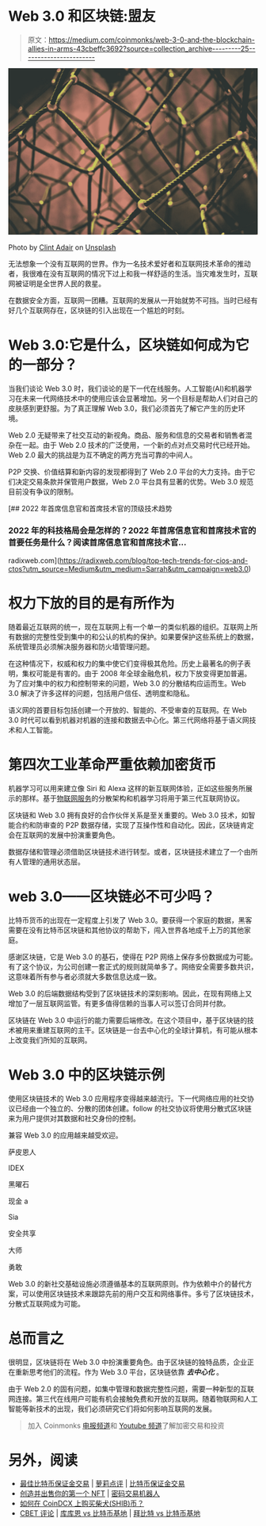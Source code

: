 # Web 3.0 和区块链:盟友

> 原文：<https://medium.com/coinmonks/web-3-0-and-the-blockchain-allies-in-arms-43cbeffc3692?source=collection_archive---------25----------------------->

![](img/ce5dab6f1c5d83a82bf631986e92b69f.png)

Photo by [Clint Adair](https://unsplash.com/@clintadair?utm_source=medium&utm_medium=referral) on [Unsplash](https://unsplash.com?utm_source=medium&utm_medium=referral)

无法想象一个没有互联网的世界。作为一名技术爱好者和互联网技术革命的推动者，我很难在没有互联网的情况下过上和我一样舒适的生活。当灾难发生时，互联网被证明是全世界人民的救星。

在数据安全方面，互联网一团糟。互联网的发展从一开始就势不可挡。当时已经有好几个互联网存在，区块链的引入出现在一个尴尬的时刻。

# Web 3.0:它是什么，区块链如何成为它的一部分？

当我们谈论 Web 3.0 时，我们谈论的是下一代在线服务。人工智能(AI)和机器学习在未来一代网络技术中的使用应该会显著增加。另一个目标是帮助人们对自己的皮肤感到更舒服。为了真正理解 Web 3.0，我们必须首先了解它产生的历史环境。

Web 2.0 无疑带来了社交互动的新视角。商品、服务和信息的交易者和销售者混杂在一起。由于 Web 2.0 技术的广泛使用，一个新的点对点交易时代已经开始。Web 2.0 最大的挑战是为互不确定的两方充当可靠的中间人。

P2P 交换、价值结算和新内容的发现都得到了 Web 2.0 平台的大力支持。由于它们决定交易条款并保管用户数据，Web 2.0 平台具有显著的优势。Web 3.0 规范目前没有争议的限制。

[](https://radixweb.com/blog/top-tech-trends-for-cios-and-ctos?utm_source=Medium&utm_medium=Sarrah&utm_campaign=web3.0) [## 2022 年首席信息官和首席技术官的顶级技术趋势

### 2022 年的科技格局会是怎样的？2022 年首席信息官和首席技术官的首要任务是什么？阅读首席信息官和首席技术官…

radixweb.com](https://radixweb.com/blog/top-tech-trends-for-cios-and-ctos?utm_source=Medium&utm_medium=Sarrah&utm_campaign=web3.0) 

# 权力下放的目的是有所作为

随着最近互联网的统一，现在互联网上有一个单一的类似机器的组织。互联网上所有数据的完整性受到集中的和公认的机构的保护。如果要保护这些系统上的数据，系统管理员必须解决服务器和防火墙管理问题。

在这种情况下，权威和权力的集中使它们变得极其危险。历史上最著名的例子表明，集权可能是有害的。由于 2008 年全球金融危机，权力下放变得更加普遍。为了应对集中的权力和控制带来的问题，Web 3.0 的分散结构应运而生。Web 3.0 解决了许多这样的问题，包括用户信任、透明度和隐私。

语义网的首要目标包括创建一个开放的、智能的、不受审查的互联网。在 Web 3.0 时代可以看到机器对机器的连接和数据去中心化。第三代网络将基于语义网技术和人工智能。

# 第四次工业革命严重依赖加密货币

机器学习可以用来建立像 Siri 和 Alexa 这样的新互联网体验，正如这些服务所展示的那样。基于[物联网服务](https://radixweb.com/services/internet-of-things-iot?utm_source=Medium&utm_medium=Sarrah&utm_campaign=web3.0)的分散架构和机器学习将用于第三代互联网协议。

区块链和 Web 3.0 拥有良好的合作伙伴关系是至关重要的。Web 3.0 技术，如智能合约和防审查的 P2P 数据存储，实现了互操作性和自动化。因此，区块链肯定会在互联网的发展中扮演重要角色。

数据存储和管理必须借助区块链技术进行转型。或者，区块链技术建立了一个由所有人管理的通用状态层。

# web 3.0——区块链必不可少吗？

比特币货币的出现在一定程度上引发了 Web 3.0。要获得一个家庭的数据，黑客需要在没有比特币区块链和其他协议的帮助下，闯入世界各地成千上万的其他家庭。

感谢区块链，它是 Web 3.0 的基石，使得在 P2P 网络上保存多份数据成为可能。有了这个协议，为公司创建一套正式的规则就简单多了。网络安全需要多数共识，这意味着所有参与者必须就大多数信息达成一致。

Web 3.0 的后端数据结构受到了区块链技术的深刻影响。因此，在现有网络上又增加了一层互联网监管。有更多值得信赖的当事人可以签订合同并付款。

区块链在 Web 3.0 中运行的能力需要后端修改。在这个项目中，基于区块链的技术被用来重建互联网的主干。区块链是一台去中心化的全球计算机，有可能从根本上改变我们所知的互联网。

# Web 3.0 中的区块链示例

使用区块链技术的 Web 3.0 应用程序变得越来越流行。下一代网络应用的社交协议已经由一个独立的、分散的团体创建。follow 的社交协议将使用分散式区块链来为用户提供对其数据和社交身份的控制。

兼容 Web 3.0 的应用越来越受欢迎。

萨皮恩人

IDEX

黑曜石

现金 a

Sia

安全共享

大师

勇敢

Web 3.0 的新社交基础设施必须遵循基本的互联网原则。作为依赖中介的替代方案，可以使用区块链技术来跟踪先前的用户交互和网络事件。多亏了区块链技术，分散式互联网成为可能。

# 总而言之

很明显，区块链将在 Web 3.0 中扮演重要角色。由于区块链的独特品质，企业正在重新思考他们的流程。作为 Web 3.0 平台，区块链依靠 ***去中心化*** 。

由于 Web 2.0 的固有问题，如集中管理和数据完整性问题，需要一种新型的互联网连接。第三代在线用户可能有机会接触免费和开放的互联网。随着物联网和人工智能等新技术的出现，我们必须研究它们将如何影响互联网的发展。

> 加入 Coinmonks [电报频道](https://t.me/coincodecap)和 [Youtube 频道](https://www.youtube.com/c/coinmonks/videos)了解加密交易和投资

# 另外，阅读

*   [最佳比特币保证金交易](/coinmonks/bitcoin-margin-trading-exchange-bcbfcbf7b8e3) | [萝莉点评](/coinmonks/lolli-review-e6ddc7895ad8) | [比特币保证金交易](https://coincodecap.com/bityard-margin-trading)
*   [创造并出售你的第一个 NFT](https://coincodecap.com/create-nft) | [密码交易机器人](https://coincodecap.com/best-crypto-trading-bots)
*   [如何在 CoinDCX 上购买柴犬(SHIB)币？](https://coincodecap.com/buy-shiba-coindcx)
*   [CBET 评论](https://coincodecap.com/cbet-casino-review) | [库库恩 vs 比特币基地](https://coincodecap.com/kucoin-vs-coinbase) | [拜比特 vs 比特币基地](https://coincodecap.com/bybit-vs-coinbase)